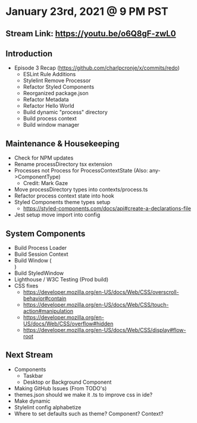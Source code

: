 # January 23rd, 2021 @ 9 PM PST

## Stream Link: https://youtu.be/o6Q8gF-zwL0

## Introduction

- Episode 3 Recap (https://github.com/charlpcronje/x/commits/redo)
  - ESLint Rule Additions
  - Stylelint Remove Processor
  - Refactor Styled Components
  - Reorganized package.json
  - Refactor Metadata
  - Refactor Hello World
  - Build dynamic "process" directory
  - Build process context
  - Build window manager

## Maintenance & Housekeeping

- Check for NPM updates
- Rename processDirectory tsx extension
- Processes not Process for ProcessContextState (Also: any->ComponentType)
  - Credit: Mark Gaze
- Move processDirectory types into contexts/process.ts
- Refactor process context state into hook
- Styled Components theme types setup
  - https://styled-components.com/docs/api#create-a-declarations-file
- Jest setup move import into config

## System Components

- Build Process Loader
- Build Session Context
- Build Window (<section>)
- Build StyledWindow
- Lighthouse / W3C Testing (Prod build)
- CSS fixes
  - https://developer.mozilla.org/en-US/docs/Web/CSS/overscroll-behavior#contain
  - https://developer.mozilla.org/en-US/docs/Web/CSS/touch-action#manipulation
  - https://developer.mozilla.org/en-US/docs/Web/CSS/overflow#hidden
  - https://developer.mozilla.org/en-US/docs/Web/CSS/display#flow-root

## Next Stream

- Components
  - Taskbar
  - Desktop or Background Component
- Making GitHub Issues (From TODO's)
- themes.json should we make it .ts to improve css in ide?
- Make <Window> dynamic
- Stylelint config alphabetize
- Where to set defaults such as theme? Component? Context?
